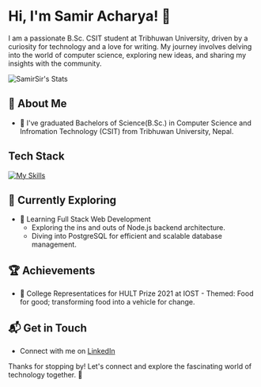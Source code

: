# Hi, I'm Samir Acharya! 👋

I am a passionate B.Sc. CSIT student at Tribhuwan University, driven by a curiosity for technology and a love for writing. My journey involves delving into the world of computer science, exploring new ideas, and sharing my insights with the community.

![SamirSir's Stats](https://github-readme-stats.vercel.app/api?username=SamirSir&theme=vue-dark&show_icons=true&hide_border=true&count_private=true)

## 🚀 About Me

- 🔭 I've graduated Bachelors of Science(B.Sc.) in Computer Science and Infromation Technology (CSIT) from Tribhuwan University, Nepal.


## Tech Stack
[![My Skills](https://skillicons.dev/icons?i=node,ts,js,html,css)](https://skillicons.dev)


## 🌱 Currently Exploring

- 🚀 Learning Full Stack Web Development
  - Exploring the ins and outs of Node.js backend architecture.
  - Diving into PostgreSQL for efficient and scalable database management.


 ## 🏆 Achievements

- 🌟 College Representatices for HULT Prize 2021 at IOST - Themed: Food for good; transforming food into a vehicle for change.


## 📬 Get in Touch

- Connect with me on [LinkedIn](https://www.linkedin.com/in/samir-acharya-684bb2183/)

Thanks for stopping by! Let's connect and explore the fascinating world of technology together. 🚀

<!--

Here are some ideas to get you started:

- 🔭 I’m currently working on ...
- 🌱 I’m currently learning ...
- 👯 I’m looking to collaborate on ...
- 🤔 I’m looking for help with ...
- 💬 Ask me about ...
- 📫 How to reach me: ...
- 😄 Pronouns: ...
- ⚡ Fun fact: ...
-->
